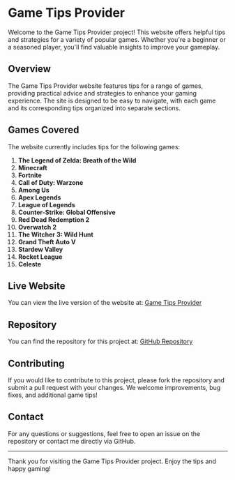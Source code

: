# Game Tips Provider

Welcome to the Game Tips Provider project! This website offers helpful tips and strategies for a variety of popular games. Whether you're a beginner or a seasoned player, you'll find valuable insights to improve your gameplay.

## Overview

The Game Tips Provider website features tips for a range of games, providing practical advice and strategies to enhance your gaming experience. The site is designed to be easy to navigate, with each game and its corresponding tips organized into separate sections.

## Games Covered

The website currently includes tips for the following games:
1. **The Legend of Zelda: Breath of the Wild**
2. **Minecraft**
3. **Fortnite**
4. **Call of Duty: Warzone**
5. **Among Us**
6. **Apex Legends**
7. **League of Legends**
8. **Counter-Strike: Global Offensive**
9. **Red Dead Redemption 2**
10. **Overwatch 2**
11. **The Witcher 3: Wild Hunt**
12. **Grand Theft Auto V**
13. **Stardew Valley**
14. **Rocket League**
15. **Celeste**

## Live Website

You can view the live version of the website at: [Game Tips Provider](https://gulshankumar452007.github.io/game-tips-provider/)

## Repository

You can find the repository for this project at: [GitHub Repository](https://github.com/Gulshankumar452007/game-tips-provider-)

## Contributing

If you would like to contribute to this project, please fork the repository and submit a pull request with your changes. We welcome improvements, bug fixes, and additional game tips!


## Contact

For any questions or suggestions, feel free to open an issue on the repository or contact me directly via GitHub.

---

Thank you for visiting the Game Tips Provider project. Enjoy the tips and happy gaming!

